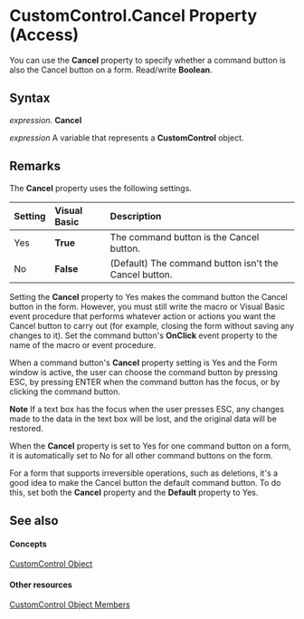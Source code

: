 
# CustomControl.Cancel Property (Access)

You can use the  **Cancel** property to specify whether a command button is also the Cancel button on a form. Read/write **Boolean**.


## Syntax

 _expression_. **Cancel**

 _expression_ A variable that represents a **CustomControl** object.


## Remarks

The  **Cancel** property uses the following settings.



|**Setting**|**Visual Basic**|**Description**|
|:-----|:-----|:-----|
|Yes|**True**|The command button is the Cancel button.|
|No|**False**|(Default) The command button isn't the Cancel button.|
Setting the  **Cancel** property to Yes makes the command button the Cancel button in the form. However, you must still write the macro or Visual Basic event procedure that performs whatever action or actions you want the Cancel button to carry out (for example, closing the form without saving any changes to it). Set the command button's **OnClick** event property to the name of the macro or event procedure.

When a command button's  **Cancel** property setting is Yes and the Form window is active, the user can choose the command button by pressing ESC, by pressing ENTER when the command button has the focus, or by clicking the command button.


 **Note**  If a text box has the focus when the user presses ESC, any changes made to the data in the text box will be lost, and the original data will be restored.

When the  **Cancel** property is set to Yes for one command button on a form, it is automatically set to No for all other command buttons on the form.

For a form that supports irreversible operations, such as deletions, it's a good idea to make the Cancel button the default command button. To do this, set both the  **Cancel** property and the **Default** property to Yes.


## See also


#### Concepts


[CustomControl Object](a6ded8cf-4cf8-26ff-bade-f37a7ac52b02.md)
#### Other resources


[CustomControl Object Members](3093550b-7994-fb58-044c-90e8da535f9d.md)
